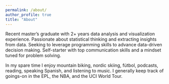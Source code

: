 ```yaml
---
permalink: /about/
author_profile: true
title: "About"
---
```


Recent master’s graduate with 2+ years data analysis and visualization experience. Passionate about statistical thinking and extracting insights from data. Seeking to leverage programming skills to advance data-driven decision making. Self-starter with top communication skills and a mindset tuned for problem solving.

In my spare time I enjoy mountain biking, nordic skiing, fútbol, podcasts, reading, speaking Spanish, and listening to music. I generally keep track of goings-on in the EPL, the NBA, and the UCI World Tour.
